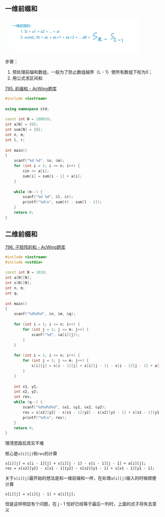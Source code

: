## 一维前缀和

![1646489209762](前缀和/1646489209762.png)

步骤：

1. 预处理前缀和数组，一般为了防止数组越界（L - 1）使所有数组下标为0；
2. 用公式求区间和

[795. 前缀和 - AcWing题库](https://www.acwing.com/problem/content/797/)

```c++
#include <iostream>

using namespace std;

const int N = 100010;
int a[N] = {0};
int sum[N] = {0};
int n, m;
int l, r;

int main()
{
    scanf("%d %d", &n, &m);
    for (int i = 1; i <= n; i++) {
        cin >> a[i];
        sum[i] = sum[i - 1] + a[i];
    }
    
    while (m--) {
        scanf("%d %d", &l, &r);
        printf("%d\n", sum[r] - sum[l - 1]);
    }
    return 0;
}
```

## 二维前缀和

[796. 子矩阵的和 - AcWing题库](https://www.acwing.com/problem/content/798/)

```c++
#include <iostream>
#include <cstdio>

const int N = 1010;
int a[N][N];
int s[N][N];
int n, m;
int q;

int main()
{
    scanf("%d%d%d", &n, &m, &q);
    
    for (int i = 1; i <= n; i++) {
        for (int j = 1; j <= m; j++) {
            scanf("%d", &a[i][j]);
        }
    }
    
    for (int i = 1; i <= n; i++) {
        for (int j = 1; j <= m; j++) {
            s[i][j] = s[i - 1][j] + s[i][j - 1] - s[i - 1][j - 1] + a[i][j];
        }
    }
    
    int x1, y1;
    int x2, y2;
    int res;
    while (q--) {
        scanf("%d%d%d%d", &x1, &y1, &x2, &y2);
        res = s[x2][y2] - s[x1 - 1][y2] - s[x2][y1 - 1] + s[x1 - 1][y1 - 1];
        printf("%d\n", res);
    }
    return 0;
}
```

理清思路后其实不难

核心是```s[i][j]```和```res```的计算

```
s[i][j] = s[i - 1][j] + s[i][j - 1] - s[i - 1][j - 1] + a[i][j];
res = s[x2][y2] - s[x1 - 1][y2] - s[x2][y1 - 1] + s[x1 - 1][y1 - 1];
```

关于```s[i][j]```最开始的想法是和一维前缀和一样，在处理```a[i][j]```输入的时候顺便计算

```
s[i][j] = s[i][j - 1] + a[i][j]; 
```

但是这样明显有个问题，在 j - 1 恰好已经等于最后一列时，上面的式子将失去意义